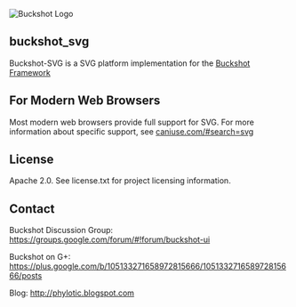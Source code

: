 ![Buckshot Logo](http://www.buckshotui.org/sandbox/web/resources/buckshot_logo.png)

## buckshot_svg ##
Buckshot-SVG is a SVG platform implementation for the [Buckshot Framework](https://github.com/prujohn/Buckshot)

## For Modern Web Browsers ##
Most modern web browsers provide full support for SVG.  For more information about 
specific support, see [caniuse.com/#search=svg](http://caniuse.com/#search=svg)

## License ##
Apache 2.0. See license.txt for project licensing information.

## Contact ##
Buckshot Discussion Group: <https://groups.google.com/forum/#!forum/buckshot-ui>

Buckshot on G+: <https://plus.google.com/b/105133271658972815666/105133271658972815666/posts>

Blog: <http://phylotic.blogspot.com>